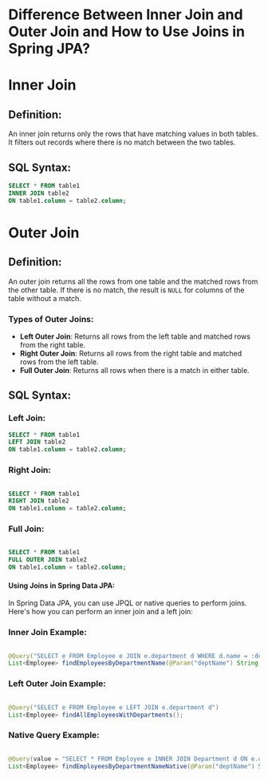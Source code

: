 # Difference Between Inner Join and Outer Join and How to Use Joins in Spring JPA?

# Inner Join

## Definition:
An inner join returns only the rows that have matching values in both tables. It filters out records where there is no match between the two tables.

## SQL Syntax:
```sql
SELECT * FROM table1
INNER JOIN table2
ON table1.column = table2.column;
```
# Outer Join

## Definition:
An outer join returns all the rows from one table and the matched rows from the other table. If there is no match, the result is `NULL` for columns of the table without a match.

### Types of Outer Joins:
- **Left Outer Join**: Returns all rows from the left table and matched rows from the right table.
- **Right Outer Join**: Returns all rows from the right table and matched rows from the left table.
- **Full Outer Join**: Returns all rows when there is a match in either table.

## SQL Syntax:

### Left Join:
```sql
SELECT * FROM table1
LEFT JOIN table2
ON table1.column = table2.column;
```
### Right Join:
```sql

SELECT * FROM table1
RIGHT JOIN table2
ON table1.column = table2.column;
```
### Full Join:
```sql

SELECT * FROM table1
FULL OUTER JOIN table2
ON table1.column = table2.column;
```

#### Using Joins in Spring Data JPA:
In Spring Data JPA, you can use JPQL or native queries to perform joins. Here's how you can perform an inner join and a left join:

### Inner Join Example:

```java

@Query("SELECT e FROM Employee e JOIN e.department d WHERE d.name = :deptName")
List<Employee> findEmployeesByDepartmentName(@Param("deptName") String deptName);
```
### Left Outer Join Example:

```java

@Query("SELECT e FROM Employee e LEFT JOIN e.department d")
List<Employee> findAllEmployeesWithDepartments();
```
### Native Query Example:

```java

@Query(value = "SELECT * FROM Employee e INNER JOIN Department d ON e.dept_id = d.id WHERE d.name = :deptName", nativeQuery = true)
List<Employee> findEmployeesByDepartmentNameNative(@Param("deptName") String deptName);
```
